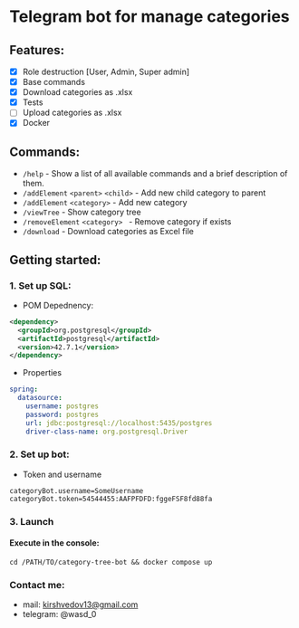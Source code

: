 # Telegram bot for manage categories

## Features:
- [x] Role destruction [User, Admin, Super admin]
- [x] Base commands
- [x] Download categories as .xlsx
- [x] Tests
- [ ] Upload categories as .xlsx
- [x] Docker

## Commands:
 - ``` /help ``` - Show a list of all available commands and a brief description of them.
 - ``` /addElement ``` ```<parent>``` ```<child>``` - Add new child category to parent
 - ``` /addElement ``` ```<category>```  - Add new category
 - ``` /viewTree ``` - Show category  tree
 - ``` /removeElement ``` ```<category> ``` - Remove category if exists
 - ``` /download ``` - Download categories as Excel file

## Getting started:

### 1. Set up SQL:

- POM Depednency:
```xml
<dependency>
  <groupId>org.postgresql</groupId>
  <artifactId>postgresql</artifactId>
  <version>42.7.1</version>
</dependency>
```
- Properties
```yaml
spring:
  datasource:
    username: postgres
    password: postgres
    url: jdbc:postgresql://localhost:5435/postgres
    driver-class-name: org.postgresql.Driver
```

### 2. Set up bot:

- Token and username
```
categoryBot.username=SomeUsername
categoryBot.token=54544455:AAFPFDFD:fggeFSF8fd88fa
```

### 3. Launch
#### Execute in the console: 
``` cd /PATH/TO/category-tree-bot && docker compose up ```  

### Contact me: 
- mail: kirshvedov13@gmail.com
- telegram: @wasd_0
